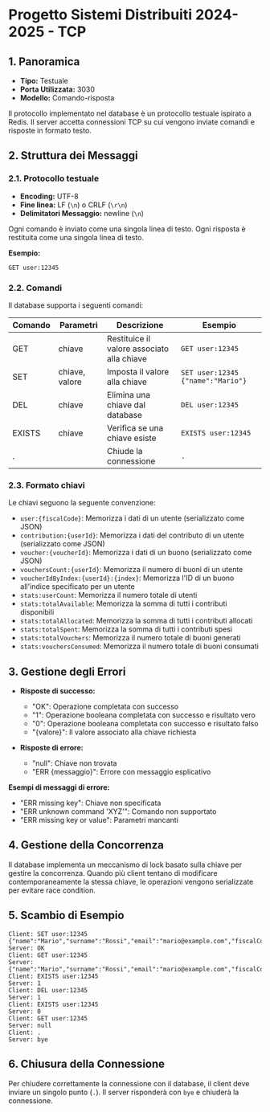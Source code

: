
# Progetto Sistemi Distribuiti 2024-2025 - TCP

## 1. Panoramica

- **Tipo:** Testuale
- **Porta Utilizzata:** 3030
- **Modello:** Comando-risposta

Il protocollo implementato nel database è un protocollo testuale ispirato a Redis. Il server accetta connessioni TCP su cui vengono inviate comandi e risposte in formato testo.

## 2. Struttura dei Messaggi

### 2.1. Protocollo testuale

- **Encoding:** UTF-8
- **Fine linea:** LF (`\n`) o CRLF (`\r\n`)
- **Delimitatori Messaggio:** newline (`\n`)

Ogni comando è inviato come una singola linea di testo. Ogni risposta è restituita come una singola linea di testo.

**Esempio:**
```
GET user:12345
```

### 2.2. Comandi

Il database supporta i seguenti comandi:

| Comando | Parametri         | Descrizione                                | Esempio                |
|---------|-------------------|--------------------------------------------|------------------------|
| GET     | chiave            | Restituice il valore associato alla chiave | `GET user:12345`      |
| SET     | chiave, valore    | Imposta il valore alla chiave              | `SET user:12345 {"name":"Mario"}` |
| DEL     | chiave            | Elimina una chiave dal database            | `DEL user:12345`      |
| EXISTS  | chiave            | Verifica se una chiave esiste              | `EXISTS user:12345`   |
| .       |                   | Chiude la connessione                      | `.`                   |

### 2.3. Formato chiavi

Le chiavi seguono la seguente convenzione:

- `user:{fiscalCode}`: Memorizza i dati di un utente (serializzato come JSON)
- `contribution:{userId}`: Memorizza i dati del contributo di un utente (serializzato come JSON)
- `voucher:{voucherId}`: Memorizza i dati di un buono (serializzato come JSON)
- `vouchersCount:{userId}`: Memorizza il numero di buoni di un utente
- `voucherIdByIndex:{userId}:{index}`: Memorizza l'ID di un buono all'indice specificato per un utente
- `stats:userCount`: Memorizza il numero totale di utenti
- `stats:totalAvailable`: Memorizza la somma di tutti i contributi disponibili
- `stats:totalAllocated`: Memorizza la somma di tutti i contributi allocati
- `stats:totalSpent`: Memorizza la somma di tutti i contributi spesi
- `stats:totalVouchers`: Memorizza il numero totale di buoni generati
- `stats:vouchersConsumed`: Memorizza il numero totale di buoni consumati

## 3. Gestione degli Errori

- **Risposte di successo:**  
  - "OK": Operazione completata con successo
  - "1": Operazione booleana completata con successo e risultato vero
  - "0": Operazione booleana completata con successo e risultato falso
  - "{valore}": Il valore associato alla chiave richiesta

- **Risposte di errore:**  
  - "null": Chiave non trovata
  - "ERR {messaggio}": Errore con messaggio esplicativo

**Esempi di messaggi di errore:**
- "ERR missing key": Chiave non specificata
- "ERR unknown command 'XYZ'": Comando non supportato
- "ERR missing key or value": Parametri mancanti

## 4. Gestione della Concorrenza

Il database implementa un meccanismo di lock basato sulla chiave per gestire la concorrenza. Quando più client tentano di modificare contemporaneamente la stessa chiave, le operazioni vengono serializzate per evitare race condition.

## 5. Scambio di Esempio

```
Client: SET user:12345 {"name":"Mario","surname":"Rossi","email":"mario@example.com","fiscalCode":"12345"}
Server: OK
Client: GET user:12345
Server: {"name":"Mario","surname":"Rossi","email":"mario@example.com","fiscalCode":"12345"}
Client: EXISTS user:12345
Server: 1
Client: DEL user:12345
Server: 1
Client: EXISTS user:12345
Server: 0
Client: GET user:12345
Server: null
Client: .
Server: bye
```

## 6. Chiusura della Connessione

Per chiudere correttamente la connessione con il database, il client deve inviare un singolo punto (`.`). Il server risponderà con `bye` e chiuderà la connessione.

